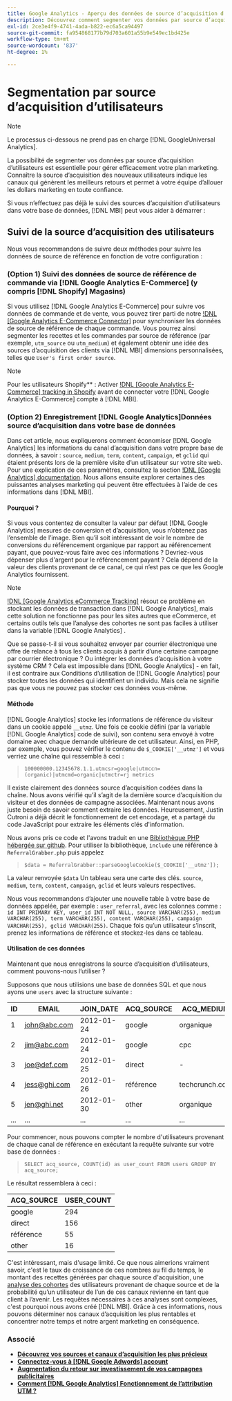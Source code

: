 ```yaml
---
title: Google Analytics - Aperçu des données de source d’acquisition d’utilisateurs
description: Découvrez comment segmenter vos données par source d’acquisition d’utilisateurs.
exl-id: 2ce3e4f9-4741-4ada-b822-ec6a5ca94497
source-git-commit: fa954868177b79d703a601a55b9e549ec1bd425e
workflow-type: tm+mt
source-wordcount: '837'
ht-degree: 1%

---
```


# Segmentation par source d’acquisition d’utilisateurs

>[!NOTE]
>
>Le processus ci-dessous ne prend pas en charge [!DNL GoogleUniversal Analytics].

La possibilité de segmenter vos données par source d’acquisition d’utilisateurs est essentielle pour gérer efficacement votre plan marketing. Connaître la source d’acquisition des nouveaux utilisateurs indique les canaux qui génèrent les meilleurs retours et permet à votre équipe d’allouer les dollars marketing en toute confiance.

Si vous n’effectuez pas déjà le suivi des sources d’acquisition d’utilisateurs dans votre base de données, [!DNL MBI] peut vous aider à démarrer :

## Suivi de la source d’acquisition des utilisateurs

Nous vous recommandons de suivre deux méthodes pour suivre les données de source de référence en fonction de votre configuration :

### (Option 1) Suivi des données de source de référence de commande via [!DNL Google Analytics E-Commerce] (y compris [!DNL Shopify] Magasins)

Si vous utilisez [!DNL Google Analytics E-Commerce] pour suivre vos données de commande et de vente, vous pouvez tirer parti de notre [!DNL [Google Analytics E-Commerce Connector]](../importing-data/integrations/google-ecommerce.md) pour synchroniser les données de source de référence de chaque commande. Vous pourrez ainsi segmenter les recettes et les commandes par source de référence (par exemple, `utm_source` ou `utm_medium`) et également obtenir une idée des sources d’acquisition des clients via [!DNL MBI] dimensions personnalisées, telles que `User's first order source`.

>[!NOTE]
>
>Pour les utilisateurs Shopify** : Activer [!DNL [Google Analytics E-Commerce] tracking in Shopify](http://docs.shopify.com/manual/settings/general/google-analytics#ecommerce-tracking) avant de connecter votre [!DNL Google Analytics E-Commerce] compte à [!DNL MBI].

### (Option 2) Enregistrement [!DNL Google Analytics]Données source d’acquisition dans votre base de données

Dans cet article, nous expliquerons comment économiser [!DNL Google Analytics] les informations du canal d’acquisition dans votre propre base de données, à savoir : `source`, `medium`, `term`, `content`, `campaign`, et `gclid` qui étaient présents lors de la première visite d’un utilisateur sur votre site web. Pour une explication de ces paramètres, consultez la section [!DNL [Google Analytics] documentation](http://support.google.com/analytics/bin/answer.py?hl=en&amp;answer=1191184). Nous allons ensuite explorer certaines des puissantes analyses marketing qui peuvent être effectuées à l’aide de ces informations dans [!DNL MBI].

#### Pourquoi ?

Si vous vous contentez de consulter la valeur par défaut [!DNL Google Analytics] mesures de conversion et d’acquisition, vous n’obtenez pas l’ensemble de l’image. Bien qu’il soit intéressant de voir le nombre de conversions du référencement organique par rapport au référencement payant, que pouvez-vous faire avec ces informations ? Devriez-vous dépenser plus d&#39;argent pour le référencement payant ? Cela dépend de la valeur des clients provenant de ce canal, ce qui n’est pas ce que les Google Analytics fournissent.

>[!NOTE]
>
>[!DNL [Google Analytics eCommerce Tracking]](https://developers.google.com/analytics/devguides/collection/gajs/gaTrackingEcommerce) résout ce problème en stockant les données de transaction dans [!DNL Google Analytics], mais cette solution ne fonctionne pas pour les sites autres que eCommerce, et certains outils tels que l’analyse des cohortes ne sont pas faciles à utiliser dans la variable [!DNL Google Analytics] .

Que se passe-t-il si vous souhaitez envoyer par courrier électronique une offre de relance à tous les clients acquis à partir d’une certaine campagne par courrier électronique ? Ou intégrer les données d’acquisition à votre système CRM ? Cela est impossible dans [!DNL Google Analytics] - en fait, il est contraire aux Conditions d’utilisation de [!DNL Google Analytics] pour stocker toutes les données qui identifient un individu.  Mais cela ne signifie pas que vous ne pouvez pas stocker ces données vous-même.

#### Méthode

[!DNL Google Analytics] stocke les informations de référence du visiteur dans un cookie appelé `__utmz`. Une fois ce cookie défini (par la variable [!DNL Google Analytics] code de suivi), son contenu sera envoyé à votre domaine avec chaque demande ultérieure de cet utilisateur. Ainsi, en PHP, par exemple, vous pouvez vérifier le contenu de `$_COOKIE['__utmz']` et vous verriez une chaîne qui ressemble à ceci :

> `100000000.12345678.1.1.utmcsr=google|utmccn=(organic)|utmcmd=organic|utmctr=rj metrics`

Il existe clairement des données source d’acquisition codées dans la chaîne. Nous avons vérifié qu’il s’agit de la dernière source d’acquisition du visiteur et des données de campagne associées. Maintenant nous avons juste besoin de savoir comment extraire les données. Heureusement, Justin Cutroni a déjà décrit le fonctionnement de cet encodage, et a partagé du code JavaScript pour extraire les éléments clés d&#39;information.

Nous avons pris ce code et l&#39;avons traduit en une [Bibliothèque PHP hébergée sur github](https://github.com/RJMetrics/referral-grabber-php).   Pour utiliser la bibliothèque, `include` une référence à `ReferralGrabber.php` puis appelez

> `$data = ReferralGrabber::parseGoogleCookie($_COOKIE['__utmz']);`

La valeur renvoyée `$data` Un tableau sera une carte des clés. `source`, `medium`, `term`, `content`, `campaign`, `gclid` et leurs valeurs respectives.

Nous vous recommandons d’ajouter une nouvelle table à votre base de données appelée, par exemple : `user_referral`, avec les colonnes comme : `id INT PRIMARY KEY, user_id INT NOT NULL, source VARCHAR(255), medium VARCHAR(255), term VARCHAR(255), content VARCHAR(255), campaign VARCHAR(255), gclid VARCHAR(255)`. Chaque fois qu’un utilisateur s’inscrit, prenez les informations de référence et stockez-les dans ce tableau.

#### Utilisation de ces données

Maintenant que nous enregistrons la source d’acquisition d’utilisateurs, comment pouvons-nous l’utiliser ?

Supposons que nous utilisions une base de données SQL et que nous ayons une `users` avec la structure suivante :

| ID | EMAIL | JOIN_DATE | ACQ_SOURCE | ACQ_MEDIUM |
|--- |--- |--- |--- |--- |
| 1 | john@abc.com | 2012-01-24 | google | organique |
| 2 | jim@abc.com | 2012-01-24 | google | cpc |
| 3 | joe@def.com | 2012-01-25 | direct | - |
| 4 | jess@ghi.com | 2012-01-26 | référence | techcrunch.com |
| 5 | jen@ghi.net | 2012-01-30 | other | organique |
| ... | ... | ... | ... | ... |

Pour commencer, nous pouvons compter le nombre d&#39;utilisateurs provenant de chaque canal de référence en exécutant la requête suivante sur votre base de données :

> `SELECT acq_source, COUNT(id) as user_count FROM users GROUP BY acq_source;`

Le résultat ressemblera à ceci :

| ACQ_SOURCE | USER_COUNT |
|--- |--- |
| google | 294 |
| direct | 156 |
| référence | 55 |
| other | 16 |

C&#39;est intéressant, mais d&#39;usage limité. Ce que nous aimerions vraiment savoir, c&#39;est le taux de croissance de ces nombres au fil du temps, le montant des recettes générées par chaque source d&#39;acquisition, une [analyse des cohortes](http://cohortanalysis.com/) des utilisateurs provenant de chaque source et de la probabilité qu’un utilisateur de l’un de ces canaux revienne en tant que client à l’avenir. Les requêtes nécessaires à ces analyses sont complexes, c&#39;est pourquoi nous avons créé [!DNL MBI]. Grâce à ces informations, nous pouvons déterminer nos canaux d’acquisition les plus rentables et concentrer notre temps et notre argent marketing en conséquence.

### Associé

* **[Découvrez vos sources et canaux d’acquisition les plus précieux](../analysis/most-value-source-channel.md)**
* **[Connectez-vous à [!DNL Google Adwords] account](../importing-data/integrations/google-adwords.md)**
* **[Augmentation du retour sur investissement de vos campagnes publicitaires](../analysis/roi-ad-camp.md)**
* **[Comment [!DNL Google Analytics] Fonctionnement de l’attribution UTM ?](../analysis/utm-attributes.md)**
